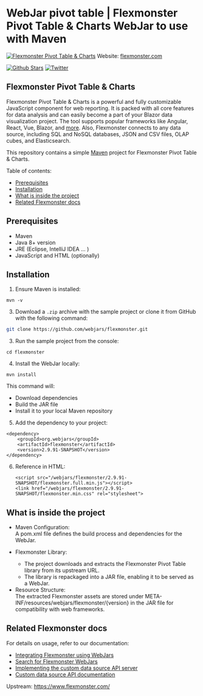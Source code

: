 # WebJar pivot table | Flexmonster Pivot Table & Charts WebJar to use with Maven
[![Flexmonster Pivot Table & Charts](https://cdn.flexmonster.com/readmes/blazor.webp)](https://www.flexmonster.com?r=sample_blz)
Website: [flexmonster.com](https://www.flexmonster.com?r=sample_blz)

[![Github Stars](https://img.shields.io/github/stars/flexmonster?style=social)](https://github.com/flexmonster) [![Twitter](https://img.shields.io/twitter/follow/Flexmonster?style=social)](https://twitter.com/Flexmonster)

## Flexmonster Pivot Table & Charts

Flexmonster Pivot Table & Charts is a powerful and fully customizable JavaScript component for web reporting. It is packed with all core features for data analysis and can easily become a part of your Blazor data visualization project. The tool supports popular frameworks like Angular, React, Vue, Blazor, and [more](https://www.flexmonster.com/doc/available-tutorials-integration?r=sample_blz). Also, Flexmonster connects to any data source, including SQL and NoSQL databases, JSON and CSV files, OLAP cubes, and Elasticsearch. 

This repository contains a simple [Maven](https://maven.apache.org) project for Flexmonster Pivot Table & Charts.

Table of contents:

* [Prerequisites](#prerequisites)
* [Installation](#installation)
* [What is inside the project](#what-is-inside-the-project)
* [Related Flexmonster docs](#related-flexmonster-docs)

## Prerequisites
<ul>
 <li>Maven</li>
 <li>Java 8+ version</li>
 <li>JRE (Eclipse, IntelliJ IDEA ... )</li>
 <li>JavaScript and HTML (optionally) </li>
</ul>

## Installation

1. Ensure Maven is installed:
 ```
 mvn -v
```

3. Download a `.zip` archive with the sample project or clone it from GitHub with the following command:

```bash
git clone https://github.com/webjars/flexmonster.git
```

3. Run the sample project from the console:
   
```
cd flexmonster
```

4. Install the WebJar locally:
```
mvn install
```

This command will:
<ul>
 <li> Download dependencies </li>
 <li> Build the JAR file </li>
 <li> Install it to your local Maven repository </li>
</ul>

5. Add the dependency to your project:
``` 
<dependency>
    <groupId>org.webjars</groupId>
    <artifactId>flexmonster</artifactId>
    <version>2.9.91-SNAPSHOT</version>
</dependency>
```

6. Reference in HTML:
   ``` 
   <script src="/webjars/flexmonster/2.9.91-SNAPSHOT/flexmonster.full.min.js"></script>
   <link href="/webjars/flexmonster/2.9.91-SNAPSHOT/flexmonster.min.css" rel="stylesheet">
   ```
## What is inside the project
<ul>
 <li>
      Maven Configuration:
     <br> A pom.xml file defines the build process and dependencies for the WebJar.
  </li>
 <li>

Flexmonster Library:
  <ul>
<li>The project downloads and extracts the Flexmonster Pivot Table library from its upstream URL.</li>
<li>The library is repackaged into a JAR file, enabling it to be served as a WebJar.</li>
  </ul>
  </li>
  <li>
Resource Structure:
     <br>
The extracted Flexmonster assets are stored under META-INF/resources/webjars/flexmonster/{version} in the JAR file for compatibility with web frameworks.
   </li>
</ul>

## Related Flexmonster docs
For details on usage, refer to our documentation:
- [Integrating Flexmonster using WebJars](https://www.flexmonster.com/doc/how-to-create-js-pivottable/)
- [Search for Flexmonster WebJars](http://webjars.org)
- [Implementing the custom data source API server](https://www.flexmonster.com/doc/implement-custom-data-source-api?r=github)
- [Custom data source API documentation](https://www.flexmonster.com/api/all-requests?r=github)


Upstream: https://www.flexmonster.com/
